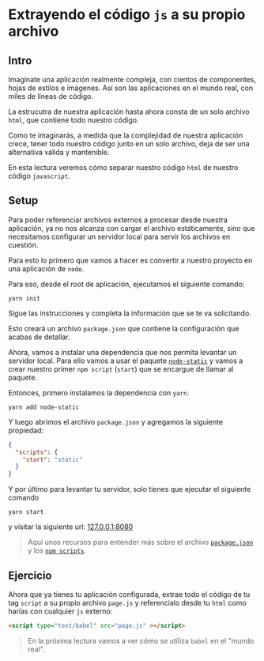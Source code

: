 # Extrayendo el código `js` a su propio archivo


## Intro

Imagínate una aplicación realmente compleja, con cientos de componentes, hojas de estilos e imágenes. Así son las aplicaciones en el mundo real, con miles de líneas de código.

La estrucutra de nuestra aplicación hasta ahora consta de un solo archivo `html`, que contiene todo nuestro código. 

Como te imaginarás, a medida que la complejidad de nuestra aplicación crece, tener todo nuestro código junto en un solo archivo, deja de ser una alternativa válida y mantenible.

En esta lectura veremos cómo separar nuestro código `html` de nuestro código `javascript`.


## Setup

Para poder referenciar archivos externos a procesar desde nuestra aplicación, ya no nos alcanza con cargar el archivo estáticamente, sino que necesitamos configurar un servidor local para servir los archivos en cuestión.

Para esto lo primero que vamos a hacer es convertir a nuestro proyecto en una aplicación de `node`.

Para eso, desde el root de aplicación, ejecutamos el siguiente comando:
```
yarn init
```
Sigue las instrucciones y completa la información que se te va solicitando.

Esto creará un archivo `package.json` que contiene la configuración que acabas de detallar.

Ahora, vamos a instalar una dependencia que nos permita levantar un servidor local. Para ello vamos a usar el paquete [`node-static`](https://github.com/cloudhead/node-static) y vamos a crear nuestro primer `npm script` (`start`) que se encargue de llamar al paquete.

Entonces, primero instalamos la dependencia con `yarn`.
```
yarn add node-static
```

Y luego abrimos el archivo `package.json` y agregamos la siguiente propiedad:

```json
{
  "scripts": {
    "start": "static"
  }
}
```

Y por último para levantar tu servidor, solo tienes que ejecutar el siguiente comando
```
yarn start
```

y visitar la siguiente url: [127.0.0.1:8080](http://127.0.0.1:8080/)

> Aquí unos recursos para entender más sobre el archivo [`package.json`](https://docs.npmjs.com/files/package.json) y los [`npm scripts`](https://docs.npmjs.com/misc/scripts).


## Ejercicio

Ahora que ya tienes tu aplicación configurada, extrae todo el código de tu tag `script` a su propio archivo `page.js` y referencialo desde tu `html` como harías con cualquier `js` externo:

```html
<script type="text/babel" src="page.js" ></script>
```

> En la próxima lectura vamos a ver cómo se utiliza `babel` en el "mundo real".
